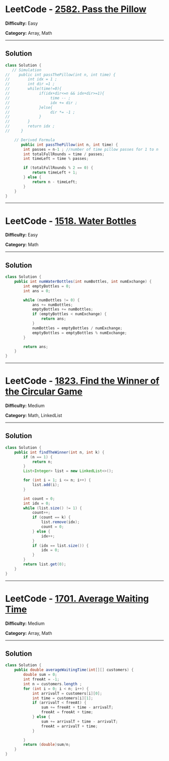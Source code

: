 <!-- July 6 -->

# LeetCode - [2582. Pass the Pillow](https://leetcode.com/problems/pass-the-pillow/description/)

**Difficulty:** Easy

**Category:** Array, Math

---

## Solution

```java
class Solution {
   // Simulation
//    public int passThePillow(int n, int time) {
//        int idx = 1 ;
//        int dir =1 ;
//        while(time!=0){
//             if(idx+dir<=n && idx+dir>=1){
//                  time -- ;
//                  idx += dir ;
//             }else{
//                  dir *= -1 ;
//             }
//        }
//        return idx ;
//     }

    // Derived Formula
       public int passThePillow(int n, int time) {
        int passes = n-1 ; //number of time pillow passes for 1 to n
        int totalFullRounds = time / passes;
        int timeLeft = time % passes;

        if (totalFullRounds % 2 == 0) {
            return timeLeft + 1;
        } else {
            return n - timeLeft;
        }
    }
}
```

---

<!-- July 7 -->

# LeetCode - [1518. Water Bottles](https://leetcode.com/problems/water-bottles/description/)

**Difficulty:** Easy

**Category:** Math

---

## Solution

```java
class Solution {
    public int numWaterBottles(int numBottles, int numExchange) {
        int emptyBottles = 0;
        int ans = 0;

        while (numBottles != 0) {
            ans += numBottles;
            emptyBottles += numBottles;
            if (emptyBottles < numExchange) {
                return ans;
            }
            numBottles = emptyBottles / numExchange;
            emptyBottles = emptyBottles % numExchange;
        }

        return ans;
    }
}
```

---

<!-- July 8 -->

# LeetCode - [1823. Find the Winner of the Circular Game](https://leetcode.com/problems/find-the-winner-of-the-circular-game/description/)

**Difficulty:** Medium

**Category:** Math, LinkedList

---

## Solution

```java
class Solution {
    public int findTheWinner(int n, int k) {
        if (n == 1) {
            return n;
        }
        List<Integer> list = new LinkedList<>();

        for (int i = 1; i <= n; i++) {
            list.add(i);
        }

        int count = 0;
        int idx = 0;
        while (list.size() != 1) {
            count++;
            if (count == k) {
                list.remove(idx);
                count = 0;
            } else {
                idx++;
            }
            if (idx == list.size()) {
                idx = 0;
            }
        }
        return list.get(0);
    }
}
```

---

<!-- July 9-->

# LeetCode - [1701. Average Waiting Time](https://leetcode.com/problems/average-waiting-time/description/)

**Difficulty:** Medium

**Category:** Array, Math

---

## Solution

```java
class Solution {
    public double averageWaitingTime(int[][] customers) {
        double sum = 0;
        int freeAt = -1;
        int n = customers.length ;
        for (int i = 0; i < n; i++) {
            int arrivalT = customers[i][0];
            int time = customers[i][1];
            if (arrivalT < freeAt) {
                sum += freeAt + time - arrivalT;
                freeAt = freeAt + time;
            } else {
                sum += arrivalT + time - arrivalT;
                freeAt = arrivalT + time;
            }

        }
        return (double)sum/n;
    }
}
```
